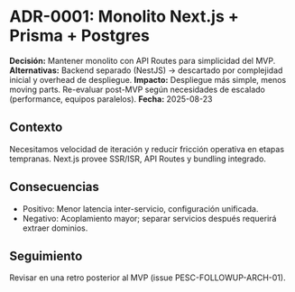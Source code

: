# ADR-0001: Monolito Next.js + Prisma + Postgres

**Decisión:** Mantener monolito con API Routes para simplicidad del MVP.
**Alternativas:** Backend separado (NestJS) → descartado por complejidad inicial y overhead de despliegue.
**Impacto:** Despliegue más simple, menos moving parts. Re-evaluar post-MVP según necesidades de escalado (performance, equipos paralelos).
**Fecha:** 2025-08-23

## Contexto
Necesitamos velocidad de iteración y reducir fricción operativa en etapas tempranas. Next.js provee SSR/ISR, API Routes y bundling integrado.

## Consecuencias
- Positivo: Menor latencia inter-servicio, configuración unificada.
- Negativo: Acoplamiento mayor; separar servicios después requerirá extraer dominios.

## Seguimiento
Revisar en una retro posterior al MVP (issue PESC-FOLLOWUP-ARCH-01).
